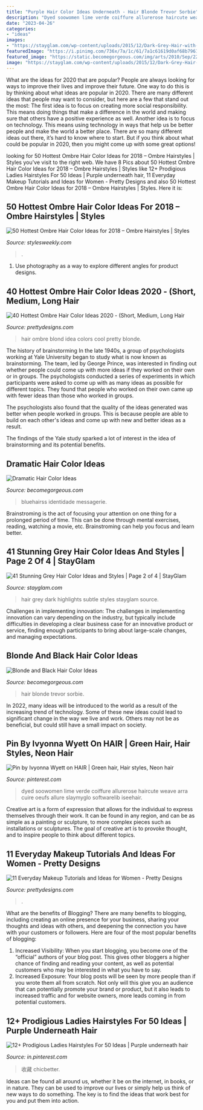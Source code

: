 ```yaml
---
title: "Purple Hair Color Ideas Underneath - Hair Blonde Trevor Sorbie"
description: "Dyed soowomen lime verde coiffure allurerose haircute weave arra cuire oeufs allure slaymyglo softwarelib iseehair"
date: "2023-04-26"
categories:
- "ideas"
images:
- "https://stayglam.com/wp-content/uploads/2015/12/Dark-Grey-Hair-with-Subtle-Blue-Highlights.jpg"
featuredImage: "https://i.pinimg.com/736x/7a/1c/61/7a1c61619d0af68b79615c9f6b6b0b04.jpg"
featured_image: "https://static.becomegorgeous.com/img/arts/2010/Sep/22/2790/hair_color5.jpg"
image: "https://stayglam.com/wp-content/uploads/2015/12/Dark-Grey-Hair-with-Subtle-Blue-Highlights.jpg"
---
```



What are the ideas for 2020 that are popular?
People are always looking for ways to improve their lives and improve their future. One way to do this is by thinking about what ideas are popular in 2020. There are many different ideas that people may want to consider, but here are a few that stand out the most: 
The first idea is to focus on creating more social responsibility. This means doing things that make a difference in the world and making sure that others have a positive experience as well. Another idea is to focus on technology. This means using technology in ways that help us be better people and make the world a better place. 
There are so many different ideas out there, it’s hard to know where to start. But if you think about what could be popular in 2020, then you might come up with some great options!

	

		
looking for 50 Hottest Ombre Hair Color Ideas for 2018 – Ombre Hairstyles | Styles you've visit to the right web. We have 8 Pics about 50 Hottest Ombre Hair Color Ideas for 2018 – Ombre Hairstyles | Styles like 12+ Prodigious Ladies Hairstyles For 50 Ideas | Purple underneath hair, 11 Everyday Makeup Tutorials and Ideas for Women - Pretty Designs and also 50 Hottest Ombre Hair Color Ideas for 2018 – Ombre Hairstyles | Styles. Here it is:
		
    
## 50 Hottest Ombre Hair Color Ideas For 2018 – Ombre Hairstyles | Styles

<img loading=lazy src="http://stylesweekly.com/wp-content/uploads/2017/12/hottest-ombre-hair-color-ideas-for-2018-ombre-hairstyles-19.jpg" onerror="this.onerror=null;this.src='https://tse1.mm.bing.net/th?id=OIP.46zzEy_i2xOWJCqAYbA32AHaKA&amp;pid=15.1';" alt="50 Hottest Ombre Hair Color Ideas for 2018 – Ombre Hairstyles | Styles">

_Source: stylesweekly.com_

>. 

	

1. Use photography as a way to explore different angles for product designs.

    
## 40 Hottest Ombre Hair Color Ideas 2020 - (Short, Medium, Long Hair

<img loading=lazy src="http://www.prettydesigns.com/wp-content/uploads/2015/09/Red-to-Blond-Ombre-Hair-Color-Idea.jpg" onerror="this.onerror=null;this.src='https://tse3.mm.bing.net/th?id=OIP.JKhCHOR1ybuRan_BU-_ipAHaLH&amp;pid=15.1';" alt="40 Hottest Ombre Hair Color Ideas 2020 - (Short, Medium, Long Hair">

_Source: prettydesigns.com_

>hair ombre blond idea colors cool pretty blonde. 

	

The history of brainstorming
In the late 1940s, a group of psychologists working at Yale University began to study what is now known as brainstorming. The team, led by George Prince, was interested in finding out whether people could come up with more ideas if they worked on their own or in groups.
The psychologists conducted a series of experiments in which participants were asked to come up with as many ideas as possible for different topics. They found that people who worked on their own came up with fewer ideas than those who worked in groups.

The psychologists also found that the quality of the ideas generated was better when people worked in groups. This is because people are able to build on each other's ideas and come up with new and better ideas as a result.

The findings of the Yale study sparked a lot of interest in the idea of brainstorming and its potential benefits.

    
## Dramatic Hair Color Ideas

<img loading=lazy src="https://static.becomegorgeous.com/img/arts/2010/Sep/22/2790/hair_color5.jpg" onerror="this.onerror=null;this.src='https://tse1.mm.bing.net/th?id=OIP.3NJZgSteiuBah2YdxPxbRAAAAA&amp;pid=15.1';" alt="Dramatic Hair Color Ideas">

_Source: becomegorgeous.com_

>bluehairss identidade messagerie. 

	

Brainstroming is the act of focusing your attention on one thing for a prolonged period of time. This can be done through mental exercises, reading, watching a movie, etc. Brainstroming can help you focus and learn better.

    
## 41 Stunning Grey Hair Color Ideas And Styles | Page 2 Of 4 | StayGlam

<img loading=lazy src="https://stayglam.com/wp-content/uploads/2015/12/Dark-Grey-Hair-with-Subtle-Blue-Highlights.jpg" onerror="this.onerror=null;this.src='https://tse3.mm.bing.net/th?id=OIP._QhW5B8ZYp43vbEkUzp_RgAAAA&amp;pid=15.1';" alt="41 Stunning Grey Hair Color Ideas and Styles | Page 2 of 4 | StayGlam">

_Source: stayglam.com_

>hair grey dark highlights subtle styles stayglam source. 

	

Challenges in implementing innovation:
The challenges in implementing innovation can vary depending on the industry, but typically include difficulties in developing a clear business case for an innovative product or service, finding enough participants to bring about large-scale changes, and managing expectations.

    
## Blonde And Black Hair Color Ideas

<img loading=lazy src="https://static.becomegorgeous.com/img/arts/2012/Nov/30/9095/trevor.jpg" onerror="this.onerror=null;this.src='https://tse1.mm.bing.net/th?id=OIP.uMMTnGE3YtMCGM_TT3jSuwHaJ4&amp;pid=15.1';" alt="Blonde and Black Hair Color Ideas">

_Source: becomegorgeous.com_

>hair blonde trevor sorbie. 

	

In 2022, many ideas will be introduced to the world as a result of the increasing trend of technology. Some of these new ideas could lead to significant change in the way we live and work. Others may not be as beneficial, but could still have a small impact on society.

    
## Pin By Ivyonna Wyett On HAIR | Green Hair, Hair Styles, Neon Hair

<img loading=lazy src="https://i.pinimg.com/736x/7a/1c/61/7a1c61619d0af68b79615c9f6b6b0b04.jpg" onerror="this.onerror=null;this.src='https://tse3.mm.bing.net/th?id=OIP.qEoaen8l88WYPznxOqwFKAHaNL&amp;pid=15.1';" alt="Pin by Ivyonna Wyett on HAIR | Green hair, Hair styles, Neon hair">

_Source: pinterest.com_

>dyed soowomen lime verde coiffure allurerose haircute weave arra cuire oeufs allure slaymyglo softwarelib iseehair. 

	

Creative art is a form of expression that allows for the individual to express themselves through their work. It can be found in any region, and can be as simple as a painting or sculpture, to more complex pieces such as installations or sculptures. The goal of creative art is to provoke thought, and to inspire people to think about different topics.

    
## 11 Everyday Makeup Tutorials And Ideas For Women - Pretty Designs

<img loading=lazy src="http://www.prettydesigns.com/wp-content/uploads/2014/05/Glitter-Green-Eye-Makeup-Idea.jpg" onerror="this.onerror=null;this.src='https://tse1.mm.bing.net/th?id=OIP.2NsXJWjreAPjG5hVv5ap9AHaHa&amp;pid=15.1';" alt="11 Everyday Makeup Tutorials and Ideas for Women - Pretty Designs">

_Source: prettydesigns.com_

>. 

	

What are the benefits of Blogging?
There are many benefits to blogging, including creating an online presence for your business, sharing your thoughts and ideas with others, and deepening the connection you have with your customers or followers. Here are four of the most popular benefits of blogging: 
1. Increased Visibility: When you start blogging, you become one of the “official” authors of your blog post. This gives other bloggers a higher chance of finding and reading your content, as well as potential customers who may be interested in what you have to say. 
2. Increased Exposure: Your blog posts will be seen by more people than if you wrote them all from scratch. Not only will this give you an audience that can potentially promote your brand or product, but it also leads to increased traffic and for website owners, more leads coming in from potential customers. 

    
## 12+ Prodigious Ladies Hairstyles For 50 Ideas | Purple Underneath Hair

<img loading=lazy src="https://i.pinimg.com/736x/dd/15/0e/dd150eec7a98c1ec4d262abd21b5411d.jpg" onerror="this.onerror=null;this.src='https://tse3.mm.bing.net/th?id=OIP.H_RoOZRSudOfnfnNtkJkbgAAAA&amp;pid=15.1';" alt="12+ Prodigious Ladies Hairstyles For 50 Ideas | Purple underneath hair">

_Source: in.pinterest.com_

>收藏 chicbetter. 

	

Ideas can be found all around us, whether it be on the internet, in books, or in nature. They can be used to improve our lives or simply help us think of new ways to do something. The key is to find the ideas that work best for you and put them into action.


